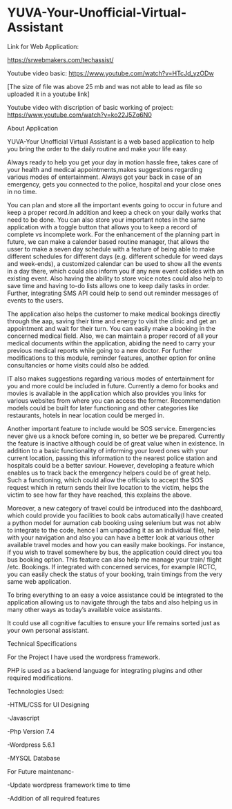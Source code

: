 # YUVA-Your-Unofficial-Virtual-Assistant


Link for Web Application:

https://srwebmakers.com/techassist/

Youtube video basic: https://www.youtube.com/watch?v=HTcJd_yzODw 

[The size of file was above 25 mb and was not able to lead as file so uploaded it in a youtube link]

Youtube video with discription of basic working of project: https://www.youtube.com/watch?v=ko22J5Zq6N0  

About Application

YUVA-Your Unofficial Virtual Assistant is a web based application to help you bring the order to the daily routine and make your life easy. 


Always ready to help you get your day in motion hassle free,  takes care of your health and medical appointments,makes suggestions regarding various modes of entertainment.
Always got your back in case of an emergency, gets you connected to the police, hospital and your close ones in no time.

 You can plan and store all the important events going to occur in future and keep a proper record.In addition and keep a check on your daily works that need to be done. You can also store your important notes in the same application with a toggle button that allows you to keep a record of complete vs incomplete work. For the enhancement of the planning part in future, we can make a calender based routine manager, that allows the usser to make a seven day schedule with a feature of being able to make different schedules for different days (e.g. different schedule for weed days and week-ends), a customized calendar can be used to show all the events in a day there, which could also inform you if any new event collides with an existing event. Also having the ability to store voice notes could also help to save time and having to-do lists allows one to keep daily tasks in order. Further, integrating SMS API could help to send out reminder messages of events to the users. 

The application also helps the customer to make medical bookings directly through the aap, saving their time and energy to visit the clinic and get an appointment and wait for their turn. You can easily make a booking in the concerned medical field. Also, we can maintain a proper record of all your medical documents within the application, abiding the need to carry your previous medical reports while going to a new doctor. For further modifications to this module, reminder features, another option for online consultancies or home visits could also be added.

IT also makes suggestions regarding various modes of entertainment for you and more could be included in future. Currently a demo for books and movies is available in the application which also provides you links for various websites from where you can access the former. Recommendation models could be built for later functioning and other categories like restaurants, hotels in near location could be merged in.

Another important feature to include would be SOS service. Emergencies never give us a knock before coming in, so better we be prepared. Currently the feature is inactive although could be of great value when in existence. In addition to a basic functionality of informing your loved ones with your current location, passing this information to the nearest police station and  hospitals could be a better saviour. However, developing a feature which enables us to track back the emergency helpers could be of great help. Such a functioning, which could allow the officials to accept the SOS request which in return sends their live location to the victim, helps the victim to see how far they have reached, this explains the above. 

Moreover, a new category of travel could be introduced into the dashboard, which could provide you facilities to book cabs automatically(I have created a python model for aumation cab booking using selenium but was not ablw to integrate to the code, hence I am unpoading it as an individual file),  help with your navigation and also you can have a better look at various other available travel modes and how you can easily make bookings. For instance, if you wish to travel somewhere by bus, the application could direct you toa bus booking option. This feature can also help me manage your train/ flight /etc. Bookings. If integrated with concerned services, for example IRCTC, you can easily check the status of your booking, train timings from the very same web application.  

To bring everything to an easy a voice assistance could be integrated to the application allowing us to navigate through the tabs and also helping us in many other ways as today’s available voice assistants.
 
It could use all cognitive faculties to ensure your life remains sorted just as your own personal assistant. 


Technical Specifications


For the Project  I have used the wordpress framework.


PHP is used as a backend language for integrating plugins and other required modifications. 

Technologies Used:

-HTML/CSS for UI Designing

-Javascript

-Php Version 7.4 

-Wordpress 5.6.1 

-MYSQL Database 

For Future maintenanc-

-Update wordpress framework time to time

-Addition of all required features
